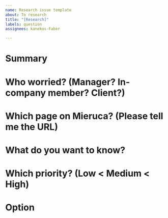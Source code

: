 ```yaml
---
name: Research issue template
about: To research
title: "[Research]"
labels: question
assignees: kanekos-Faber

---
```


# Summary
# Who worried? (Manager? In-company member? Client?)
# Which page on Mieruca? (Please tell me the URL)
# What do you want to know?
# Which priority? (Low < Medium < High)
# Option
